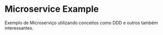 # Microservice Example

Exemplo de Microserviço utilizando conceitos como DDD e outros também interessantes.


